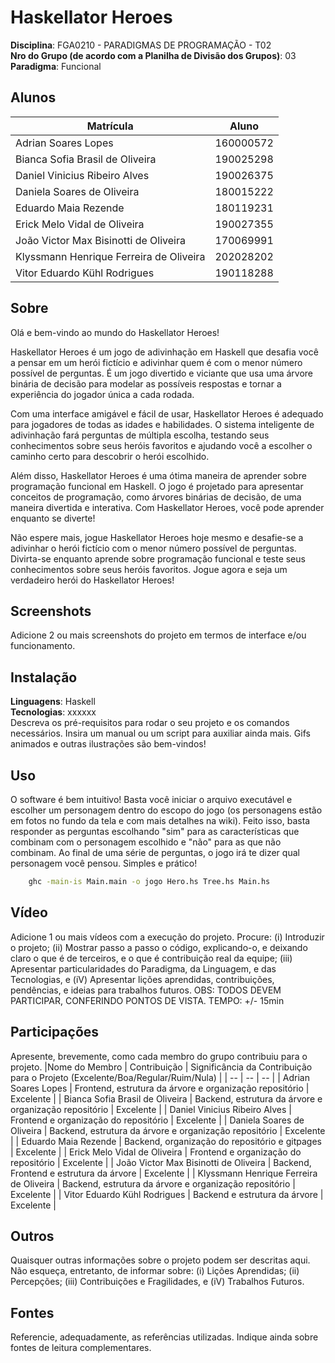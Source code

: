 # Haskellator Heroes

**Disciplina**: FGA0210 - PARADIGMAS DE PROGRAMAÇÃO - T02 <br>
**Nro do Grupo (de acordo com a Planilha de Divisão dos Grupos)**: 03<br>
**Paradigma**: Funcional<br>

## Alunos
|Matrícula | Aluno |
| -- | -- |
| Adrian Soares Lopes | 160000572 |
| Bianca Sofia Brasil de Oliveira | 190025298 |
| Daniel Vinicius Ribeiro Alves | 190026375 |
| Daniela Soares de Oliveira | 180015222 |
| Eduardo Maia Rezende | 180119231 |
| Erick Melo Vidal de Oliveira | 190027355 |
| João Victor Max Bisinotti de Oliveira | 170069991 |
| Klyssmann Henrique Ferreira de Oliveira | 202028202 |
| Vitor Eduardo Kühl Rodrigues | 190118288 |

## Sobre 
Olá e bem-vindo ao mundo do Haskellator Heroes!

Haskellator Heroes é um jogo de adivinhação em Haskell que desafia você a pensar em um herói fictício e adivinhar quem é com o menor número possível de perguntas. É um jogo divertido e viciante que usa uma árvore binária de decisão para modelar as possíveis respostas e tornar a experiência do jogador única a cada rodada.

Com uma interface amigável e fácil de usar, Haskellator Heroes é adequado para jogadores de todas as idades e habilidades. O sistema inteligente de adivinhação fará perguntas de múltipla escolha, testando seus conhecimentos sobre seus heróis favoritos e ajudando você a escolher o caminho certo para descobrir o herói escolhido.

Além disso, Haskellator Heroes é uma ótima maneira de aprender sobre programação funcional em Haskell. O jogo é projetado para apresentar conceitos de programação, como árvores binárias de decisão, de uma maneira divertida e interativa. Com Haskellator Heroes, você pode aprender enquanto se diverte!

Não espere mais, jogue Haskellator Heroes hoje mesmo e desafie-se a adivinhar o herói fictício com o menor número possível de perguntas. Divirta-se enquanto aprende sobre programação funcional e teste seus conhecimentos sobre seus heróis favoritos. Jogue agora e seja um verdadeiro herói do Haskellator Heroes!

## Screenshots
Adicione 2 ou mais screenshots do projeto em termos de interface e/ou funcionamento.

## Instalação 
**Linguagens**: Haskell<br>
**Tecnologias**: xxxxxx<br>
Descreva os pré-requisitos para rodar o seu projeto e os comandos necessários.
Insira um manual ou um script para auxiliar ainda mais.
Gifs animados e outras ilustrações são bem-vindos!

## Uso 
O software é bem intuitivo! Basta você iniciar o arquivo executável e escolher um personagem dentro do escopo do jogo (os personagens estão em fotos no fundo da tela e com mais detalhes na wiki). Feito isso, basta responder as perguntas escolhando "sim" para as características que combinam com o personagem escolhido e "não" para as que não combinam. Ao final de uma série de perguntas, o jogo irá te dizer qual personagem você pensou. Simples e prático!

```bash
    ghc -main-is Main.main -o jogo Hero.hs Tree.hs Main.hs
```

## Vídeo
Adicione 1 ou mais vídeos com a execução do projeto.
Procure: 
(i) Introduzir o projeto;
(ii) Mostrar passo a passo o código, explicando-o, e deixando claro o que é de terceiros, e o que é contribuição real da equipe;
(iii) Apresentar particularidades do Paradigma, da Linguagem, e das Tecnologias, e
(iV) Apresentar lições aprendidas, contribuições, pendências, e ideias para trabalhos futuros.
OBS: TODOS DEVEM PARTICIPAR, CONFERINDO PONTOS DE VISTA.
TEMPO: +/- 15min

## Participações
Apresente, brevemente, como cada membro do grupo contribuiu para o projeto.
|Nome do Membro | Contribuição | Significância da Contribuição para o Projeto (Excelente/Boa/Regular/Ruim/Nula) |
| -- | -- | -- |
| Adrian Soares Lopes | Frontend, estrutura da árvore e organização repositório | Excelente |
| Bianca Sofia Brasil de Oliveira | Backend, estrutura da árvore e organização repositório | Excelente |
| Daniel Vinicius Ribeiro Alves | Frontend e organização do repositório | Excelente |
| Daniela Soares de Oliveira | Backend, estrutura da árvore e organização repositório | Excelente |
| Eduardo Maia Rezende | Backend, organização do repositório e gitpages | Excelente |
| Erick Melo Vidal de Oliveira | Frontend e organização do repositório | Excelente |
| João Victor Max Bisinotti de Oliveira | Backend, Frontend e estrutura da árvore | Excelente |
| Klyssmann Henrique Ferreira de Oliveira | Backend, estrutura da árvore e organização repositório | Excelente |
| Vitor Eduardo Kühl Rodrigues | Backend e estrutura da árvore | Excelente |

## Outros 
Quaisquer outras informações sobre o projeto podem ser descritas aqui. Não esqueça, entretanto, de informar sobre:
(i) Lições Aprendidas;
(ii) Percepções;
(iii) Contribuições e Fragilidades, e
(iV) Trabalhos Futuros.

## Fontes
Referencie, adequadamente, as referências utilizadas.
Indique ainda sobre fontes de leitura complementares.
